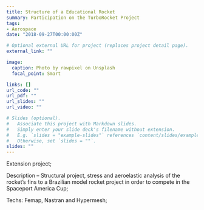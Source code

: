 ```yaml
---
title: Structure of a Educational Rocket
summary: Participation on the TurboRocket Project
tags:
- Aerospace
date: "2018-09-27T00:00:00Z"

# Optional external URL for project (replaces project detail page).
external_link: ""

image:
  caption: Photo by rawpixel on Unsplash
  focal_point: Smart

links: []
url_code: ""
url_pdf: ""
url_slides: ""
url_video: ""

# Slides (optional).
#   Associate this project with Markdown slides.
#   Simply enter your slide deck's filename without extension.
#   E.g. `slides = "example-slides"` references `content/slides/example-slides.md`.
#   Otherwise, set `slides = ""`.
slides: ""
---
```

Extension project;

Description – Structural project, stress and aeroelastic analysis of the
rocket’s fins to a Brazilian model rocket project in order to compete in
the Spaceport America Cup;

Techs: Femap, Nastran and Hypermesh;
